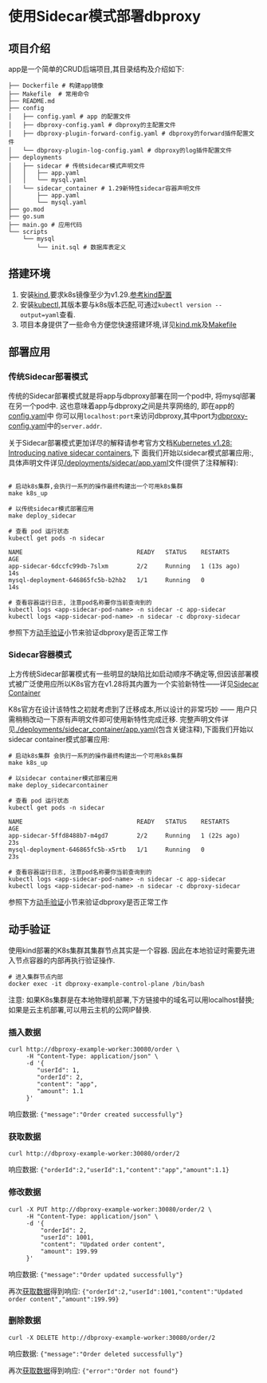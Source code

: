# 使用Sidecar模式部署dbproxy

## 项目介绍

app是一个简单的CRUD后端项目,其目录结构及介绍如下:

```shell
├── Dockerfile # 构建app镜像
├── Makefile  # 常用命令
├── README.md
├── config
│   ├── config.yaml # app 的配置文件
│   ├── dbproxy-config.yaml # dbproxy的主配置文件
│   ├── dbproxy-plugin-forward-config.yaml # dbproxy的forward插件配置文件
│   └── dbproxy-plugin-log-config.yaml # dbproxy的log插件配置文件
├── deployments
│   ├── sidecar # 传统sidecar模式声明文件
│   │   ├── app.yaml
│   │   └── mysql.yaml
│   └── sidecar_container # 1.29新特性sidecar容器声明文件
│       ├── app.yaml
│       └── mysql.yaml
├── go.mod
├── go.sum
├── main.go # 应用代码
└── scripts
    └── mysql
        └── init.sql # 数据库表定义

```

## 搭建环境

1. 安装[kind](https://kind.sigs.k8s.io/docs/user/quick-start/#installation),要求k8s镜像至少为v1.29.[参考kind配置](../kind-config.yaml)
2. 安装[kubectl](https://kubernetes.io/docs/tasks/tools/#kubectl),其版本要与k8s版本匹配,可通过`kubectl version --output=yaml`查看.
3. 项目本身提供了一些命令方便您快速搭建环境,详见[kind.mk](../kind.mk)及[Makefile](./Makefile)


## 部署应用

### 传统Sidecar部署模式

传统的Sidecar部署模式就是将app与dbproxy部署在同一个pod中, 将mysql部署在另一个pod中. 这也意味着app与dbproxy之间是共享网络的, 即在app的[config.yaml](./config/config.yaml)中
你可以用`localhost:port`来访问dbproxy,其中port为[dbproxy-config.yaml](./config/dbproxy-config.yaml)中的`server.addr`. 

关于Sidecar部署模式更加详尽的解释请参考官方文档[Kubernetes v1.28: Introducing native sidecar containers](https://kubernetes.io/blog/2023/08/25/native-sidecar-containers/),下
面我们开始以sidecar模式部署应用:,具体声明文件详见[/deployments/sidecar/app.yaml](./deployments/sidecar/app.yaml)文件(提供了注释解释):

```shell

# 启动k8s集群,会执行一系列的操作最终构建出一个可用k8s集群
make k8s_up

# 以传统sidecar模式部署应用
make deploy_sidecar

# 查看 pod 运行状态
kubectl get pods -n sidecar

NAME                                READY   STATUS    RESTARTS      AGE
app-sidecar-6dccfc99db-7slxm        2/2     Running   1 (13s ago)   14s
mysql-deployment-646865fc5b-b2hb2   1/1     Running   0             14s

# 查看容器运行日志, 注意pod名称要你当前查询到的
kubectl logs <app-sidecar-pod-name> -n sidecar -c app-sidecar
kubectl logs <app-sidecar-pod-name> -n sidecar -c dbproxy-sidecar
```

参照下方[动手验证](#动手验证)小节来验证dbproxy是否正常工作

### Sidecar容器模式

上方传统Sidecar部署模式有一些明显的缺陷比如启动顺序不确定等,但因该部署模式被广泛使用应所以K8s官方在v1.28将其内置为一个实验新特性——详见[Sidecar Container](https://kubernetes.io/docs/concepts/workloads/pods/sidecar-containers/)

K8s官方在设计该特性之初就考虑到了迁移成本,所以设计的非常巧妙 —— 用户只需稍稍改动一下原有声明文件即可使用新特性完成迁移. 
完整声明文件详见[./deployments/sidecar_container/app.yaml](./deployments/sidecar_container/app.yaml)(包含关键注释),下面我们开始以sidecar container模式部署应用:

```shell
# 启动k8s集群 会执行一系列的操作最终构建出一个可用k8s集群
make k8s_up

# 以sidecar container模式部署应用
make deploy_sidecarcontainer

# 查看 pod 运行状态
kubectl get pods -n sidecar

NAME                                READY   STATUS    RESTARTS      AGE
app-sidecar-5ffd8488b7-m4gd7        2/2     Running   1 (22s ago)   23s
mysql-deployment-646865fc5b-x5rtb   1/1     Running   0             23s

# 查看容器运行日志, 注意pod名称要你当前查询到的
kubectl logs <app-sidecar-pod-name> -n sidecar -c app-sidecar
kubectl logs <app-sidecar-pod-name> -n sidecar -c dbproxy-sidecar

```

参照下方[动手验证](#动手验证)小节来验证dbproxy是否正常工作

## 动手验证

使用kind部署的K8s集群其集群节点其实是一个容器. 因此在本地验证时需要先进入节点容器的内部再执行验证操作.

```shell
# 进入集群节点内部
docker exec -it dbproxy-example-control-plane /bin/bash
```

注意: 如果K8s集群是在本地物理机部署,下方链接中的域名可以用localhost替换;如果是云主机部署,可以用云主机的公网IP替换.

### 插入数据

```shell
curl http://dbproxy-example-worker:30080/order \
     -H "Content-Type: application/json" \
     -d '{
        "userId": 1,
        "orderId": 2,
        "content": "app",
        "amount": 1.1
     }'
```
响应数据: `{"message":"Order created successfully"}`

### 获取数据

```shell
curl http://dbproxy-example-worker:30080/order/2 
```
响应数据: `{"orderId":2,"userId":1,"content":"app","amount":1.1}`

### 修改数据

```shell
curl -X PUT http://dbproxy-example-worker:30080/order/2 \
     -H "Content-Type: application/json" \
     -d '{
         "orderId": 2,
         "userId": 1001,
         "content": "Updated order content",
         "amount": 199.99
     }'
```
响应数据: `{"message":"Order updated successfully"}`

再次[获取数据](#获取数据)得到响应: `{"orderId":2,"userId":1001,"content":"Updated order content","amount":199.99}`

### 删除数据

```shell
curl -X DELETE http://dbproxy-example-worker:30080/order/2
```

响应数据: `{"message":"Order deleted successfully"}`

再次[获取数据](#获取数据)得到响应: `{"error":"Order not found"}`